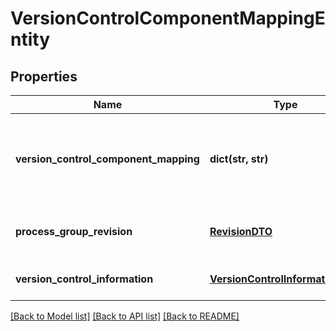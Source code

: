 # VersionControlComponentMappingEntity

## Properties
Name | Type | Description | Notes
------------ | ------------- | ------------- | -------------
**version_control_component_mapping** | **dict(str, str)** | The mapping of Versioned Component Identifiers to instance ID&#39;s | [optional] 
**process_group_revision** | [**RevisionDTO**](RevisionDTO.md) | The revision of the Process Group | [optional] 
**version_control_information** | [**VersionControlInformationDTO**](VersionControlInformationDTO.md) | The Version Control information | [optional] 

[[Back to Model list]](../nifiDocs.md#documentation-for-models) [[Back to API list]](../nifiDocs.md#documentation-for-api-endpoints) [[Back to README]](../nifiDocs.md)


